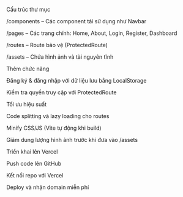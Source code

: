 Cấu trúc thư mục

/components – Các component tái sử dụng như Navbar

/pages – Các trang chính: Home, About, Login, Register, Dashboard

/routes – Route bảo vệ (ProtectedRoute)

/assets – Chứa hình ảnh và tài nguyên tĩnh

Thêm chức năng

Đăng ký & đăng nhập với dữ liệu lưu bằng LocalStorage

Kiểm tra quyền truy cập với ProtectedRoute

Tối ưu hiệu suất

Code splitting và lazy loading cho routes

Minify CSS/JS (Vite tự động khi build)

Giảm dung lượng hình ảnh trước khi đưa vào /assets

Triển khai lên Vercel

Push code lên GitHub

Kết nối repo với Vercel

Deploy và nhận domain miễn phí

